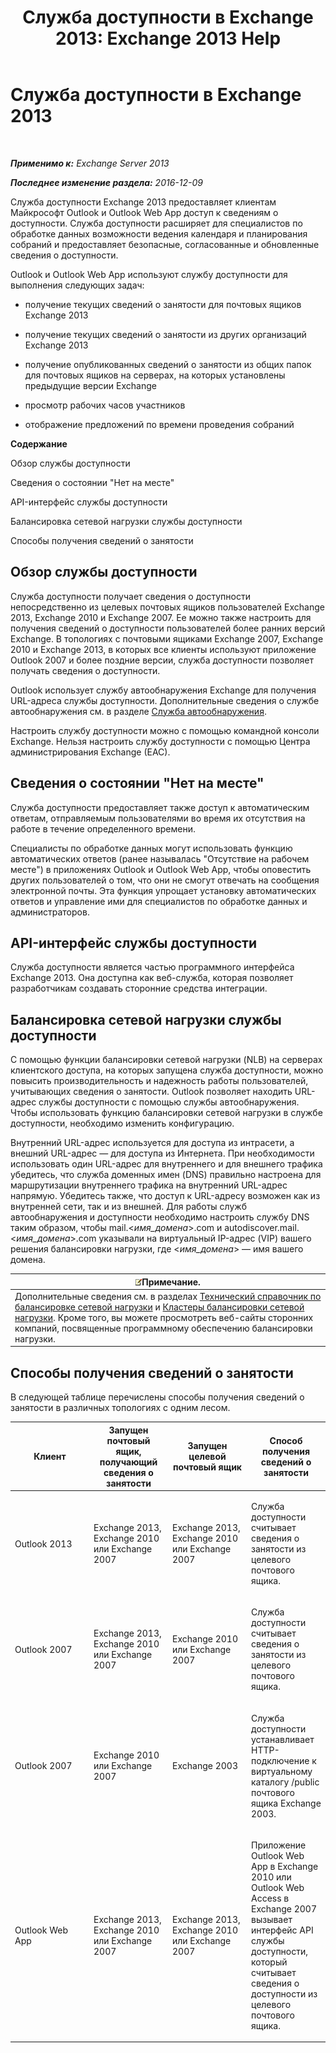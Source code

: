 ﻿---
title: 'Служба доступности в Exchange 2013: Exchange 2013 Help'
TOCTitle: Служба доступности в Exchange 2013
ms:assetid: 9722dea2-2bf8-437c-85c0-3ab65b8a07b9
ms:mtpsurl: https://technet.microsoft.com/ru-ru/library/Bb232134(v=EXCHG.150)
ms:contentKeyID: 52061245
ms.date: 04/30/2018
mtps_version: v=EXCHG.150
ms.translationtype: HT
---

# Служба доступности в Exchange 2013

 

_**Применимо к:** Exchange Server 2013_

_**Последнее изменение раздела:** 2016-12-09_

Служба доступности Exchange 2013 предоставляет клиентам Майкрософт Outlook и Outlook Web App доступ к сведениям о доступности. Служба доступности расширяет для специалистов по обработке данных возможности ведения календаря и планирования собраний и предоставляет безопасные, согласованные и обновленные сведения о доступности.

Outlook и Outlook Web App используют службу доступности для выполнения следующих задач:

  - получение текущих сведений о занятости для почтовых ящиков Exchange 2013

  - получение текущих сведений о занятости из других организаций Exchange 2013

  - получение опубликованных сведений о занятости из общих папок для почтовых ящиков на серверах, на которых установлены предыдущие версии Exchange

  - просмотр рабочих часов участников

  - отображение предложений по времени проведения собраний

**Содержание**

Обзор службы доступности

Сведения о состоянии "Нет на месте"

API-интерфейс службы доступности

Балансировка сетевой нагрузки службы доступности

Способы получения сведений о занятости

## Обзор службы доступности

Служба доступности получает сведения о доступности непосредственно из целевых почтовых ящиков пользователей Exchange 2013, Exchange 2010 и Exchange 2007. Ее можно также настроить для получения сведений о доступности пользователей более ранних версий Exchange. В топологиях с почтовыми ящиками Exchange 2007, Exchange 2010 и Exchange 2013, в которых все клиенты используют приложение Outlook 2007 и более поздние версии, служба доступности позволяет получать сведения о доступности.

Outlook использует службу автообнаружения Exchange для получения URL-адреса службы доступности. Дополнительные сведения о службе автообнаружения см. в разделе [Служба автообнаружения](autodiscover-service-for-exchange-2013.md).

Настроить службу доступности можно с помощью командной консоли Exchange. Нельзя настроить службу доступности с помощью Центра администрирования Exchange (EAC).

## Сведения о состоянии "Нет на месте"

Служба доступности предоставляет также доступ к автоматическим ответам, отправляемым пользователями во время их отсутствия на работе в течение определенного времени.

Специалисты по обработке данных могут использовать функцию автоматических ответов (ранее называлась "Отсутствие на рабочем месте") в приложениях Outlook и Outlook Web App, чтобы оповестить других пользователей о том, что они не смогут отвечать на сообщения электронной почты. Эта функция упрощает установку автоматических ответов и управление ими для специалистов по обработке данных и администраторов.

## API-интерфейс службы доступности

Служба доступности является частью программного интерфейса Exchange 2013. Она доступна как веб-служба, которая позволяет разработчикам создавать сторонние средства интеграции.

## Балансировка сетевой нагрузки службы доступности

С помощью функции балансировки сетевой нагрузки (NLB) на серверах клиентского доступа, на которых запущена служба доступности, можно повысить производительность и надежность работы пользователей, учитывающих сведения о занятости. Outlook позволяет находить URL-адрес службы доступности с помощью службы автообнаружения. Чтобы использовать функцию балансировки сетевой нагрузки в службе доступности, необходимо изменить конфигурацию.

Внутренний URL-адрес используется для доступа из интрасети, а внешний URL-адрес — для доступа из Интернета. При необходимости использовать один URL-адрес для внутреннего и для внешнего трафика убедитесь, что служба доменных имен (DNS) правильно настроена для маршрутизации внутреннего трафика на внутренний URL-адрес напрямую. Убедитесь также, что доступ к URL-адресу возможен как из внутренней сети, так и из внешней. Для работы служб автообнаружения и доступности необходимо настроить службу DNS таким образом, чтобы mail.\<*имя\_домена*\>.com и autodiscover.mail.\<*имя\_домена*\>.com указывали на виртуальный IP-адрес (VIP) вашего решения балансировки нагрузки, где \<*имя\_домена*\> — имя вашего домена.

<table>
<thead>
<tr class="header">
<th><img src="images/JJ126620.note(EXCHG.150).gif" title="Примечание" alt="Примечание" />Примечание.</th>
</tr>
</thead>
<tbody>
<tr class="odd">
<td>Дополнительные сведения см. в разделах <a href="https://go.microsoft.com/fwlink/p/?linkid=45959">Технический справочник по балансировке сетевой нагрузки</a> и <a href="https://go.microsoft.com/fwlink/p/?linkid=49315">Кластеры балансировки сетевой нагрузки</a>. Кроме того, вы можете просмотреть веб-сайты сторонних компаний, посвященные программному обеспечению балансировки нагрузки.</td>
</tr>
</tbody>
</table>


## Способы получения сведений о занятости

В следующей таблице перечислены способы получения сведений о занятости в различных топологиях с одним лесом.


<table>
<colgroup>
<col style="width: 25%" />
<col style="width: 25%" />
<col style="width: 25%" />
<col style="width: 25%" />
</colgroup>
<thead>
<tr class="header">
<th>Клиент</th>
<th>Запущен почтовый ящик, получающий сведения о занятости</th>
<th>Запущен целевой почтовый ящик</th>
<th>Способ получения сведений о занятости</th>
</tr>
</thead>
<tbody>
<tr class="odd">
<td><p>Outlook 2013</p></td>
<td><p>Exchange 2013, Exchange 2010 или Exchange 2007</p></td>
<td><p>Exchange 2013, Exchange 2010 или Exchange 2007</p></td>
<td><p>Служба доступности считывает сведения о занятости из целевого почтового ящика.</p></td>
</tr>
<tr class="even">
<td><p>Outlook 2007</p></td>
<td><p>Exchange 2013, Exchange 2010 или Exchange 2007</p></td>
<td><p>Exchange 2010 или Exchange 2007</p></td>
<td><p>Служба доступности считывает сведения о занятости из целевого почтового ящика.</p></td>
</tr>
<tr class="odd">
<td><p>Outlook 2007</p></td>
<td><p>Exchange 2010 или Exchange 2007</p></td>
<td><p>Exchange 2003</p></td>
<td><p>Служба доступности устанавливает HTTP-подключение к виртуальному каталогу /public почтового ящика Exchange 2003.</p></td>
</tr>
<tr class="even">
<td><p>Outlook Web App</p></td>
<td><p>Exchange 2013, Exchange 2010 или Exchange 2007</p></td>
<td><p>Exchange 2013, Exchange 2010 или Exchange 2007</p></td>
<td><p>Приложение Outlook Web App в Exchange 2010 или Outlook Web Access в Exchange 2007 вызывает интерфейс API службы доступности, который считывает сведения о доступности из целевого почтового ящика.</p></td>
</tr>
</tbody>
</table>

